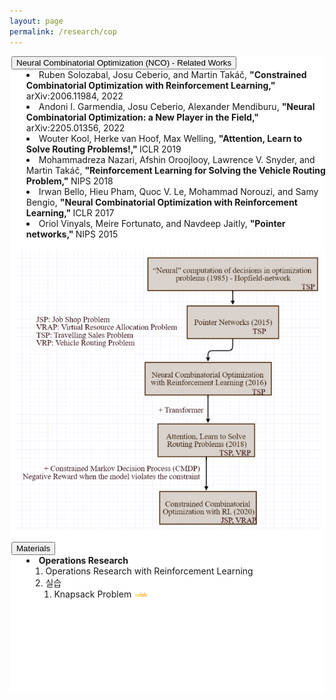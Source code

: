 ```yaml
---
layout: page
permalink: /research/cop
---
```


<style>
    ol.study {
        list-style: inside;
        padding-top: 0.0em;
    }
    .article-content-1 > ul, ol {
        margin-top: 0em;
        margin-left: 0px;
    }
    @media (min-width: 1200px) {
        .container {
            max-width: 1190px;
            padding: 0;
        }
    }
</style>


<section>
<div class="cw-content container-fluid">
    <div class="cyw-container">
        <div class="container">
            <div style="background-color:white;" class="container-fluid">
                <section class="row content" style="padding-bottom:100px">
                <section style="padding: 0px 3px; width:100%" class="content-wrapper">
                    <article>
                        <button class="accordion">Neural Combinatorial Optimization (NCO) - Related Works</button>
                        <div class="panel article-content-1 research-content">
                            <ol class="study">
                                <li>
                                    <span>
                                        Ruben Solozabal, Josu Ceberio, and Martin Takáč,
                                        <span style="font-weight: bold">
                                            "Constrained Combinatorial Optimization with Reinforcement Learning,"
                                        </span>
                                        arXiv:2006.11984, 2022
                                        <a href="https://arxiv.org/abs/2006.11984" target="_blank">
                                            <i class="fa fa-external-link" aria-hidden="true"></i>
                                        </a>
                                    </span>
                                </li>
                                <li>
                                    <span>
                                        Andoni I. Garmendia, Josu Ceberio, Alexander Mendiburu,
                                        <span style="font-weight: bold">
                                            "Neural Combinatorial Optimization: a New Player in the Field,"
                                        </span>
                                            arXiv:2205.01356, 2022
                                        <a href="https://arxiv.org/abs/2205.01356" target="_blank">
                                            <i class="fa fa-external-link" aria-hidden="true"></i>
                                        </a>
                                    </span>
                                </li>
                                <li>
                                    <span>
                                        Wouter Kool, Herke van Hoof, Max Welling,
                                        <span style="font-weight: bold">
                                            "Attention, Learn to Solve Routing Problems!,"
                                        </span>
                                        ICLR 2019
                                        <a href="https://arxiv.org/abs/1803.08475" target="_blank">
                                            <i class="fa fa-external-link" aria-hidden="true"></i>
                                        </a>
                                    </span>
                                </li>
                                <li>
                                    <span>
                                        Mohammadreza Nazari, Afshin Oroojlooy, Lawrence V. Snyder, and Martin Takáč,
                                        <span style="font-weight: bold">
                                            "Reinforcement Learning for Solving the Vehicle Routing Problem,"
                                        </span>
                                        NIPS 2018
                                        <a href="https://arxiv.org/abs/1802.04240" target="_blank">
                                            <i class="fa fa-external-link" aria-hidden="true"></i>
                                        </a>
                                    </span>
                                </li>
                                <li>
                                    <span>
                                        Irwan Bello, Hieu Pham, Quoc V. Le, Mohammad Norouzi, and Samy Bengio,
                                        <span style="font-weight: bold">
                                            "Neural Combinatorial Optimization with Reinforcement Learning,"
                                        </span>
                                        ICLR 2017
                                        <a href="https://arxiv.org/abs/1611.09940" target="_blank">
                                            <i class="fa fa-external-link" aria-hidden="true"></i>
                                        </a>
                                    </span>
                                </li>
                                <li>
                                    <span>
                                        Oriol Vinyals, Meire Fortunato, and Navdeep Jaitly,
                                        <span style="font-weight: bold">
                                            "Pointer networks,"
                                        </span>
                                        NIPS 2015
                                        <a href="https://proceedings.neurips.cc/paper/2015/file/29921001f2f04bd3baee84a12e98098f-Paper.pdf" target="_blank">
                                            <i class="fa fa-external-link" aria-hidden="true"></i>
                                        </a>
                                    </span>
                                </li>
                            </ol>
                        </div>
                        <div>
                            <img src="/assets/images/research/nco_history.png" />
                        </div>
                        <br/>
                    </article>
                    <article>
                        <button class="accordion">Materials</button>
                        <div class="panel article-content-1 research-content">
                            <ol class="study">
                                <li>
                                    <span style="font-weight: bold">Operations Research</span>
                                    <ol style="padding-left: 1.0em">
                                        <li>
                                            Operations Research with Reinforcement Learning
                                            <a href="https://www.dropbox.com/s/3vioufswbyfx6ri/OR.pdf?dl=0" target="_blank">
                                                <i class="fa fa-external-link" aria-hidden="true"></i>
                                            </a>
                                        </li>
                                        <li>
                                            실습
                                            <ol style="padding-left: 1.0em">
                                                <li>
                                                    Knapsack Problem
                                                    <a href="https://colab.research.google.com/drive/1yzl_Od_QdGbzFTTV8NuMNgj-oKEcBKbZ" target="_blank">
                                                        <img src="/assets/images/colab.png" width="5%" />
                                                    </a>
                                                </li>
                                            </ol>
                                        </li>
                                    </ol>
                                </li>
                            </ol>
                        </div>
                    </article>
                    <br/>
                    <br/>
                </section>
            </section>
            </div>
        </div>
    </div>
</div>
</section>

<script type="text/javascript">
    var acc = document.getElementsByClassName("accordion");

    for (var i = 0; i < acc.length; i++) {
        acc[i].addEventListener("click", function () {
            this.classList.toggle("acc_active");
            var panel = this.nextElementSibling;
            if (panel.style.maxHeight) {
                panel.style.maxHeight = null;
            } else {
                panel.style.maxHeight = panel.scrollHeight + "px";
            }
        });
    }

    for (var i = 0; i < acc.length; i++) {
        acc[i].click();
    }
</script>


